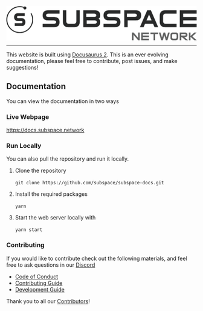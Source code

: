 
<img src="./static/img/subspace-network.svg" align="center" />

---

This website is built using [Docusaurus 2](https://docusaurus.io/). This is an ever evolving documentation, please feel free to contribute, post issues, and make suggestions!

## Documentation

You can view the documentation in two ways

### Live Webpage

https://docs.subspace.network

### Run Locally

You can also pull the repository and run it locally.

1. Clone the repository
    
    ```git clone https://github.com/subspace/subspace-docs.git```

2. Install the required packages

    ```yarn```

3. Start the web server locally with

    ```yarn start```

### Contributing

If you would like to contribute check out the following materials, and feel free to ask questions in our [Discord](https://discord.gg/subspace-network)

- [Code of Conduct](CODE_OF_CONDUCT.md)
- [Contributing Guide](CONTRIBUTING.md)
- [Development Guide](DEVELOPMENT.md)

Thank you to all our [Contributors](https://github.com/subspace/subspace-docs/graphs/contributors)!
